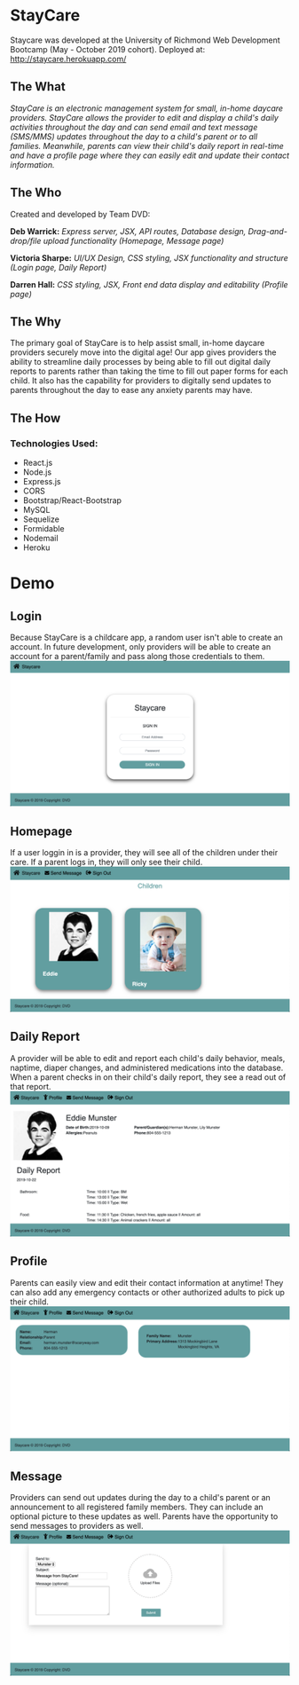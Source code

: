 # StayCare

Staycare was developed at the University of Richmond Web Development Bootcamp (May - October 2019 cohort).
Deployed at: http://staycare.herokuapp.com/

## The What

*StayCare is an electronic management system for small, in-home daycare providers. StayCare allows the provider to edit and display a child's daily activities throughout the day and can send email and text message (SMS/MMS) updates throughout the day to a child's parent or to all families. Meanwhile, parents can view their child's daily report in real-time and have a profile page where they can easily edit and update their contact information.*

## The Who

Created and developed by Team DVD: 

**Deb Warrick:**
*Express server, JSX, API routes, Database design, Drag-and-drop/file upload functionality (Homepage, Message page)*


**Victoria Sharpe:**
*UI/UX Design, CSS styling, JSX functionality and structure (Login page, Daily Report)*


**Darren Hall:**
*CSS styling, JSX, Front end data display and editability (Profile page)*

## The Why
The primary goal of StayCare is to help assist small, in-home daycare providers securely move into the digital age! Our app gives providers the ability to streamline daily processes by being able to fill out digital daily reports to parents rather than taking the time to fill out paper forms for each child. It also has the capability for providers to digitally send updates to parents throughout the day to ease any anxiety parents may have.

## The How
### Technologies Used:
- React.js
- Node.js
- Express.js
- CORS
- Bootstrap/React-Bootstrap
- MySQL
- Sequelize
- Formidable
- Nodemail
- Heroku

# Demo
## Login
Because StayCare is a childcare app, a random user isn't able to create an account. In future development, only providers will be able to create an account for a parent/family and pass along those credentials to them.
![1_login.png](https://github.com/sharpevb/Staycare/blob/master/client/public/assets/demo/1_login.png)


## Homepage
If a user loggin in is a provider, they will see all of the children under their care. If a parent logs in, they will only see their child.
![2_homepage.png](https://github.com/sharpevb/Staycare/blob/master/client/public/assets/demo/2_homepage.png)


## Daily Report
A provider will be able to edit and report each child's daily behavior, meals, naptime, diaper changes, and administered medications into the database. When a parent checks in on their child's daily report, they see a read out of that report.
![3_dailyreport.png](https://github.com/sharpevb/Staycare/blob/master/client/public/assets/demo/3_dailyreport.png)


## Profile
Parents can easily view and edit their contact information at anytime! They can also add any emergency contacts or other authorized adults to pick up their child.
![4_profile.png](https://github.com/sharpevb/Staycare/blob/master/client/public/assets/demo/4_profile.png)


## Message
Providers can send out updates during the day to a child's parent or an announcement to all registered family members. They can include an optional picture to these updates as well. Parents have the opportunity to send messages to providers as well.
![message.png](https://github.com/sharpevb/Staycare/blob/master/client/public/assets/demo/5_message.png)
